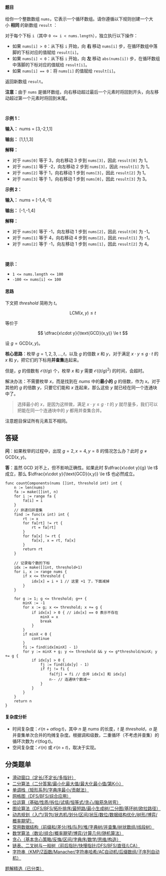 #### 题目

<p>给你一个整数数组 <code>nums</code>，它表示一个循环数组。请你遵循以下规则创建一个大小&nbsp;<strong>相同&nbsp;</strong>的新数组 <code>result</code>&nbsp;：</p>
对于每个下标&nbsp;<code>i</code>（其中 <code>0 &lt;= i &lt; nums.length</code>），独立执行以下操作：

<ul>
	<li>如果 <code>nums[i] &gt; 0</code>：从下标&nbsp;<code>i</code> 开始，向&nbsp;<strong>右&nbsp;</strong>移动 <code>nums[i]</code> 步，在循环数组中落脚的下标对应的值赋给 <code>result[i]</code>。</li>
	<li>如果 <code>nums[i] &lt; 0</code>：从下标&nbsp;<code>i</code> 开始，向&nbsp;<strong>左&nbsp;</strong>移动 <code>abs(nums[i])</code> 步，在循环数组中落脚的下标对应的值赋给 <code>result[i]</code>。</li>
	<li>如果 <code>nums[i] == 0</code>：将 <code>nums[i]</code> 的值赋给 <code>result[i]</code>。</li>
</ul>

<p>返回新数组 <code>result</code>。</p>

<p><strong>注意：</strong>由于 <code>nums</code> 是循环数组，向右移动超过最后一个元素时将回到开头，向左移动超过第一个元素时将回到末尾。</p>

<p>&nbsp;</p>

<p><strong class="example">示例 1：</strong></p>

<div class="example-block">
<p><strong>输入：</strong> <span class="example-io">nums = [3,-2,1,1]</span></p>

<p><strong>输出：</strong> <span class="example-io">[1,1,1,3]</span></p>

<p><strong>解释：</strong></p>

<ul>
	<li>对于 <code>nums[0]</code> 等于 3，向右移动 3 步到 <code>nums[3]</code>，因此 <code>result[0]</code> 为 1。</li>
	<li>对于 <code>nums[1]</code> 等于 -2，向左移动 2 步到 <code>nums[3]</code>，因此 <code>result[1]</code> 为 1。</li>
	<li>对于 <code>nums[2]</code> 等于 1，向右移动 1 步到 <code>nums[3]</code>，因此 <code>result[2]</code> 为 1。</li>
	<li>对于 <code>nums[3]</code> 等于 1，向右移动 1 步到 <code>nums[0]</code>，因此 <code>result[3]</code> 为 3。</li>
</ul>
</div>

<p><strong class="example">示例 2：</strong></p>

<div class="example-block">
<p><strong>输入：</strong> <span class="example-io">nums = [-1,4,-1]</span></p>

<p><strong>输出：</strong> <span class="example-io">[-1,-1,4]</span></p>

<p><strong>解释：</strong></p>

<ul>
	<li>对于 <code>nums[0]</code> 等于 -1，向左移动 1 步到 <code>nums[2]</code>，因此 <code>result[0]</code> 为 -1。</li>
	<li>对于 <code>nums[1]</code> 等于 4，向右移动 4 步到 <code>nums[2]</code>，因此 <code>result[1]</code> 为 -1。</li>
	<li>对于 <code>nums[2]</code> 等于 -1，向左移动 1 步到 <code>nums[1]</code>，因此 <code>result[2]</code> 为 4。</li>
</ul>
</div>

<p>&nbsp;</p>

<p><strong>提示：</strong></p>

<ul>
	<li><code>1 &lt;= nums.length &lt;= 100</code></li>
	<li><code>-100 &lt;= nums[i] &lt;= 100</code></li>
</ul>


#### 思路

下文把 $\textit{threshold}$ 简称为 $t$。

$$
\text{LCM}(x,y)\le t
$$

等价于

$$
\dfrac{x\cdot y}{\text{GCD}(x,y)} \le t
$$

设 $g = \text{GCD}(x,y)$。

**核心思路**：枚举 $g=1,2,3,\ldots,t$，以及 $g$ 的倍数 $x$ 和 $y$，对于满足 $x\cdot y\le g\cdot t$ 的 $x$ 和 $y$，把它们的下标用**并查集**连起来。

但是，$g$ 的倍数有 $\mathcal{O}(t/g)$ 个，枚举 $x$ 和 $y$ 需要 $\mathcal{O}((t/g)^2)$ 的时间，会超时。

解决办法：不需要枚举 $x$，而是找到在 $\textit{nums}$ 中的**最小的** $g$ 的倍数，作为 $x$。对于其他的 $g$ 的倍数 $y$，只要它们能和 $x$ 连起来，那么这些 $y$ 就已经在同一个连通块中了。

> 选择最小的 $x$，是因为这样做，满足 $x\cdot y\le g\cdot t$ 的 $y$ 就尽量多，我们可以把能在同一个连通块中的 $y$ 都用并查集合并。

注意题目保证所有元素互不相同。

## 答疑

**问**：如果枚举的过程中，出现 $g=2,x=4,y=8$ 的情况怎么办？此时 $g\ne \text{GCD}(x,y)$。

**答**：虽然 $\text{GCD}$ 对不上，但不影响正确性。如果此时 $\dfrac{x\cdot y}{g} \le t$ 成立，那么 $\dfrac{x\cdot y}{\text{GCD}(x,y)} \le t$ 也必然成立。

```
func countComponents(nums []int, threshold int) int {
	n := len(nums)
	fa := make([]int, n)
	for i := range fa {
		fa[i] = i
	}
	// 非递归并查集
	find := func(x int) int {
		rt := x
		for fa[rt] != rt {
			rt = fa[rt]
		}
		for fa[x] != rt {
			fa[x], x = rt, fa[x]
		}
		return rt
	}

	// 记录每个数的下标
	idx := make([]int, threshold+1)
	for i, x := range nums {
		if x <= threshold {
			idx[x] = i + 1 // 这里 +1 了，下面减掉
		}
	}

	for g := 1; g <= threshold; g++ {
		minX := -1
		for x := g; x <= threshold; x += g {
			if idx[x] > 0 { // idx[x] == 0 表示不存在
				minX = x
				break
			}
		}
		if minX < 0 {
			continue
		}
		fi := find(idx[minX] - 1)
		for y := minX + g; y <= threshold && y <= g*threshold/minX; y += g {
			if idx[y] > 0 {
				fj := find(idx[y] - 1)
				if fj != fi {
					fa[fj] = fi // 合并 idx[x] 和 idx[y]
					n-- // 连通块个数减一
				}
			}
		}
	}
	return n
}
```

#### 复杂度分析

- 时间复杂度：$\mathcal{O}(n + \alpha t\log t)$，其中 $n$ 是 $\textit{nums}$ 的长度，$t$ 是 $\textit{threshold}$，$\alpha$ 是并查集单次合并的均摊复杂度。根据调和级数，二重循环（不考虑并查集）的循环次数为 $\mathcal{O}(t\log t)$。
- 空间复杂度：$\mathcal{O}(n)$ 或 $\mathcal{O}(n + t)$，取决于实现。

## 分类题单

- [滑动窗口（定长/不定长/多指针）](https://leetcode.cn/circle/discuss/0viNMK/)
- [二分算法（二分答案/最小化最大值/最大化最小值/第K小）](https://leetcode.cn/circle/discuss/SqopEo/)
- [单调栈（矩形系列/字典序最小/贡献法）](https://leetcode.cn/circle/discuss/9oZFK9/)
- [网格图（DFS/BFS/综合应用）](https://leetcode.cn/circle/discuss/YiXPXW/)
- [位运算（基础/性质/拆位/试填/恒等式/贪心/脑筋急转弯）](https://leetcode.cn/circle/discuss/dHn9Vk/)
- [图论算法（DFS/BFS/拓扑排序/最短路/最小生成树/二分图/基环树/欧拉路径）](https://leetcode.cn/circle/discuss/01LUak/)
- [动态规划（入门/背包/状态机/划分/区间/状压/数位/数据结构优化/树形/博弈/概率期望）](https://leetcode.cn/circle/discuss/tXLS3i/)
- [常用数据结构（前缀和/差分/栈/队列/堆/字典树/并查集/树状数组/线段树）](https://leetcode.cn/circle/discuss/mOr1u6/)
- [数学算法（数论/组合/概率期望/博弈/计算几何/随机算法）](https://leetcode.cn/circle/discuss/IYT3ss/)
- [贪心（基本贪心策略/反悔/区间/字典序/数学/思维/构造）](https://leetcode.cn/circle/discuss/g6KTKL/)
- [链表、二叉树与一般树（前后指针/快慢指针/DFS/BFS/直径/LCA）](https://leetcode.cn/circle/discuss/K0n2gO/)
- [字符串（KMP/Z函数/Manacher/字符串哈希/AC自动机/后缀数组/子序列自动机）](https://leetcode.cn/circle/discuss/SJFwQI/)

[题解精选（已分类）](https://github.com/EndlessCheng/codeforces-go/blob/master/leetcode/SOLUTIONS.md)